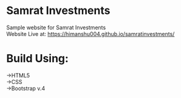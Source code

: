 # Samrat Investments
Sample website for Samrat Investments </br>
Website Live at: https://himanshu004.github.io/samratinvestments/
# Build Using:</br>
->HTML5</br>
->CSS</br>
->Bootstrap v.4</br>
